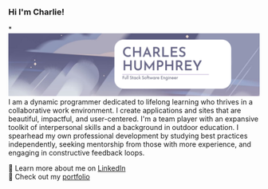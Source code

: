 ### Hi I'm Charlie! ###
*<img src="https://github.com/charchar95/charchar95/blob/main/githubbanner.png" title="Charles Humphrey Banner" alt="Banner"/>
I am a dynamic programmer dedicated to lifelong learning who thrives in a collaborative work environment. I create applications and sites that are beautiful, impactful, and user-centered. I'm a team player with an expansive toolkit of interpersonal skills and a background in outdoor education. I spearhead my own professional development by studying best practices independently, seeking mentorship from those with more experience, and engaging in constructive feedback loops.
 
 
:briefcase:  Learn more about me on <a href="https://www.linkedin.com/in/charles-humphrey/">LinkedIn</a> 
<br>
:floppy_disk:  Check out my <a href="http://charleshumphrey.com/">portfolio</a>
